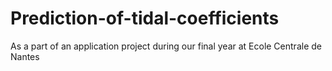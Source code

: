 # Prediction-of-tidal-coefficients

As a part of an application project during our final year at Ecole Centrale de Nantes

